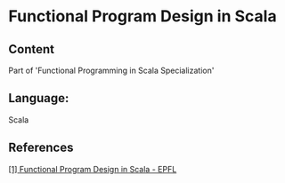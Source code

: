 # Functional Program Design in Scala

## Content
Part of 'Functional Programming in Scala Specialization'

## Language:
Scala

## References
[[1] Functional Program Design in Scala - EPFL](https://www.coursera.org/learn/progfun1?specialization=scala)